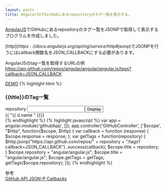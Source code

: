 ```yaml
---
layout: posts
title: AngularJSでGitHubにあるrepositoryのタグ一覧を表示する。 
---
```

[AngularJS](https://github.com/angular/angular.js/)でGitHubにあるrepositoryのタグ一覧をJSONPで取得して表示するプログラムを作成しました。    
    
[$http](https://docs.angularjs.org/api/ng/service/$http#jsonp)でJSONPを行うにはcallback関数名をJSON_CALLBACKにする必要があります。       
      
AngularJSのtag一覧を取得するURLの例      
https://api.github.com/repos/angular/angular/angular.js/tags?callback=JSON_CALLBACK   
    
[DEMO](http://jsdo.it/38elements/github_api_angularjs_jsonp)
{% highlight html %}
<!doctype html>
<html ng-app="githubApp">
  <head>
    <script src="https://ajax.googleapis.com/ajax/libs/angularjs/1.3.0-beta.19/angular.min.js"></script>
  </head>
  <body>
    <div ng-controller="GitHubController">
      <h3>{{title}}のTag一覧</h3>
        repository&nbsp;<input ng-model="repository"><button ng-click="getTags(repository)">Display</button>
      <div ng-repeat="d in response.data">
        <div>
           {{ "{{ d.name " }}}}
        </div>
      </div>
    </div>
  </body>
</html>
{% endhighlight %}   
{% highlight javascript %}
var app = angular.module('githubApp', []);
app.controller('GitHubController', ['$scope', "$http", function($scope, $http) {
    var callback = function (response) {
        $scope.response = response;
    };
    var getTags = function(repository) {
        $http.jsonp("https://api.github.com/repos/" + repository + "/tags?callback=JSON_CALLBACK")
        .success(callback);
        $scope.title = repository;
    }
    $scope.repository = "angular/angular.js";
    $scope.title = "angular/angular.js";
    $scope.getTags = getTags;
    getTags($scope.repository);
}]);
{% endhighlight %}   
      
参考   
[GitHub API JSON-P Callbacks](https://developer.github.com/v3/#json-p-callbacks)
